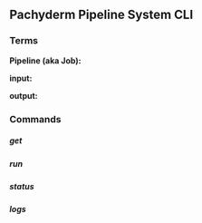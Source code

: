 ## Pachyderm Pipeline System CLI

### Terms
__Pipeline (aka Job):__

__input:__

__output:__

### Commands
##### get
##### run
##### status
##### logs
